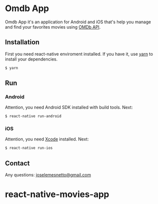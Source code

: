 # Omdb App

Omdb App it's an application for Android and iOS that's help you manage and find your favorites movies using [OMDb API](http://www.omdbapi.com/).

## Installation 

First you need react-native enviroment installed. If you have it, use [yarn](https://yarnpkg.com) to install your dependencies.
```bash
$ yarn 
```

## Run
### Android 
Attention, you need Android SDK installed with build tools. Next:
```bash
$ react-native run-android
```

### iOS 
Attention, you need [Xcode](https://developer.apple.com/xcode/) installed. Next:
```bash
$ react-native run-ios
```
## Contact
Any questions: joselemesnetto@gmail.com
# react-native-movies-app
